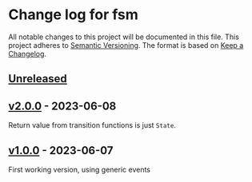 # Change log for fsm
All notable changes to this project will be documented in this file.
This project adheres to [Semantic Versioning].
The format is based on [Keep a Changelog].
	
## [Unreleased]

## [v2.0.0] - 2023-06-08
Return value from transition functions is just `State`.

## [v1.0.0] - 2023-06-07
First working version, using generic events

[Semantic Versioning]: http://semver.org
[Keep a Changelog]: http://keepachangelog.com

[Unreleased]: https://github.com/philhanna/fsm/compare/v2.0.0..HEAD
[v2.0.0]: https://github.com/philhanna/fsm/compare/v1.0.0..v2.0.0
[v1.0.0]: https://github.com/philhanna/fsm/compare/40772d6..v1.0.0
